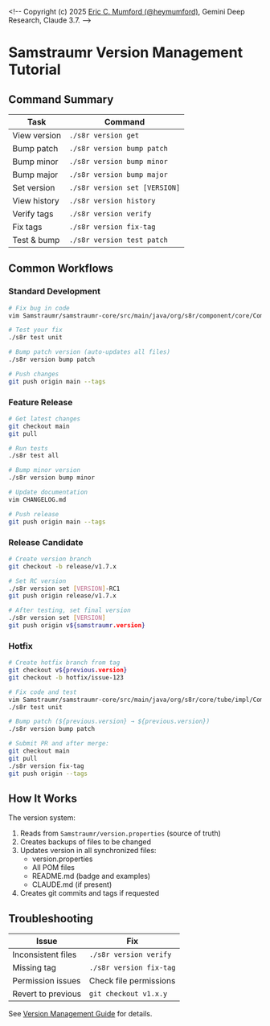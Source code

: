 <!--
Copyright (c) 2025 Eric C. Mumford (@heymumford)

This software was developed with analytical assistance from AI tools 
including Claude 3.7 Sonnet, Claude Code, and Google Gemini Deep Research,
which were used as paid services. All intellectual property rights 
remain exclusively with the copyright holder listed above.

Licensed under the Mozilla Public License 2.0
-->

<\!-- 
Copyright (c) 2025 [Eric C. Mumford (@heymumford)](https://github.com/heymumford), Gemini Deep Research, Claude 3.7.
-->

# Samstraumr Version Management Tutorial

## Command Summary

| Task | Command |
|------|---------|
| View version | `./s8r version get` |
| Bump patch | `./s8r version bump patch` |
| Bump minor | `./s8r version bump minor` |
| Bump major | `./s8r version bump major` |
| Set version | `./s8r version set [VERSION]` |
| View history | `./s8r version history` |
| Verify tags | `./s8r version verify` |
| Fix tags | `./s8r version fix-tag` |
| Test & bump | `./s8r version test patch` |

## Common Workflows

### Standard Development

```bash
# Fix bug in code
vim Samstraumr/samstraumr-core/src/main/java/org/s8r/component/core/Component.java

# Test your fix
./s8r test unit

# Bump patch version (auto-updates all files)
./s8r version bump patch

# Push changes
git push origin main --tags
```

### Feature Release

```bash
# Get latest changes
git checkout main
git pull

# Run tests
./s8r test all

# Bump minor version
./s8r version bump minor

# Update documentation
vim CHANGELOG.md

# Push release
git push origin main --tags
```

### Release Candidate

```bash
# Create version branch
git checkout -b release/v1.7.x

# Set RC version
./s8r version set [VERSION]-RC1
git push origin release/v1.7.x

# After testing, set final version
./s8r version set [VERSION]
git push origin v${samstraumr.version}
```

### Hotfix

```bash
# Create hotfix branch from tag
git checkout v${previous.version}
git checkout -b hotfix/issue-123

# Fix code and test
vim Samstraumr/samstraumr-core/src/main/java/org/s8r/core/tube/impl/Component.java
./s8r test unit

# Bump patch (${previous.version} → ${previous.version})
./s8r version bump patch

# Submit PR and after merge:
git checkout main
git pull
./s8r version fix-tag
git push origin --tags
```

## How It Works

The version system:
1. Reads from `Samstraumr/version.properties` (source of truth)
2. Creates backups of files to be changed
3. Updates version in all synchronized files:
   - version.properties
   - All POM files
   - README.md (badge and examples)
   - CLAUDE.md (if present)
4. Creates git commits and tags if requested

## Troubleshooting

| Issue | Fix |
|-------|-----|
| Inconsistent files | `./s8r version verify` |
| Missing tag | `./s8r version fix-tag` |
| Permission issues | Check file permissions |
| Revert to previous | `git checkout v1.x.y` |

See [Version Management Guide](../reference/version-management-guide.md) for details.

